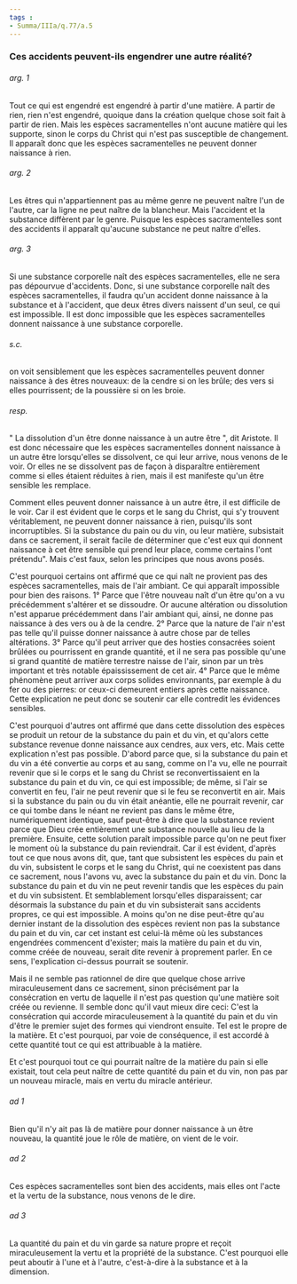 ```yaml
---
tags : 
- Summa/IIIa/q.77/a.5
---
```


### Ces accidents peuvent-ils engendrer une autre réalité?

###### arg. 1
Tout ce qui est engendré est engendré à partir d'une matière. A partir de rien, rien n'est engendré, quoique dans la création quelque chose soit fait à partir de rien. Mais les espèces sacramentelles n'ont aucune matière qui les supporte, sinon le corps du Christ qui n'est pas susceptible de changement. Il apparaît donc que les espèces sacramentelles ne peuvent donner naissance à rien. 

###### arg. 2
Les êtres qui n'appartiennent pas au même genre ne peuvent naître l'un de l'autre, car la ligne ne peut naître de la blancheur. Mais l'accident et la substance diffèrent par le genre. Puisque les espèces sacramentelles sont des accidents il apparaît qu'aucune substance ne peut naître d'elles. 

###### arg. 3
Si une substance corporelle naît des espèces sacramentelles, elle ne sera pas dépourvue d'accidents. Donc, si une substance corporelle naît des espèces sacramentelles, il faudra qu'un accident donne naissance à la substance et à l'accident, que deux êtres divers naissent d'un seul, ce qui est impossible. Il est donc impossible que les espèces sacramentelles donnent naissance à une substance corporelle. 

###### s.c.
on voit sensiblement que les espèces sacramentelles peuvent donner naissance à des êtres nouveaux: de la cendre si on les brûle; des vers si elles pourrissent; de la poussière si on les broie. 

###### resp.
" La dissolution d'un être donne naissance à un autre être ", dit Aristote. Il est donc nécessaire que les espèces sacramentelles donnent naissance à un autre être lorsqu'elles se dissolvent, ce qui leur arrive, nous venons de le voir. Or elles ne se dissolvent pas de façon à disparaître entièrement comme si elles étaient réduites à rien, mais il est manifeste qu'un être sensible les remplace. 

Comment elles peuvent donner naissance à un autre être, il est difficile de le voir. Car il est évident que le corps et le sang du Christ, qui s'y trouvent véritablement, ne peuvent donner naissance à rien, puisqu'ils sont incorruptibles. Si la substance du pain ou du vin, ou leur matière, subsistait dans ce sacrement, il serait facile de déterminer que c'est eux qui donnent naissance à cet être sensible qui prend leur place, comme certains l'ont prétendu". Mais c'est faux, selon les principes que nous avons posés. 

C'est pourquoi certains ont affirmé que ce qui naît ne provient pas des espèces sacramentelles, mais de l'air ambiant. Ce qui apparaît impossible pour bien des raisons. 1° Parce que l'être nouveau naît d'un être qu'on a vu précédemment s'altérer et se dissoudre. Or aucune altération ou dissolution n'est apparue précédemment dans l'air ambiant qui, ainsi, ne donne pas naissance à des vers ou à de la cendre. 2° Parce que la nature de l'air n'est pas telle qu'il puisse donner naissance à autre chose par de telles altérations. 3° Parce qu'il peut arriver que des hosties consacrées soient brûlées ou pourrissent en grande quantité, et il ne sera pas possible qu'une si grand quantité de matière terrestre naisse de l'air, sinon par un très important et très notable épaississement de cet air. 4° Parce que le même phénomène peut arriver aux corps solides environnants, par exemple à du fer ou des pierres: or ceux-ci demeurent entiers après cette naissance. Cette explication ne peut donc se soutenir car elle contredit les évidences sensibles. 

C'est pourquoi d'autres ont affirmé que dans cette dissolution des espèces se produit un retour de la substance du pain et du vin, et qu'alors cette substance revenue donne naissance aux cendres, aux vers, etc. Mais cette explication n'est pas possible. D'abord parce que, si la substance du pain et du vin a été convertie au corps et au sang, comme on l'a vu, elle ne pourrait revenir que si le corps et le sang du Christ se reconvertissaient en la substance du pain et du vin, ce qui est impossible; de même, si l'air se convertit en feu, l'air ne peut revenir que si le feu se reconvertit en air. Mais si la substance du pain ou du vin était anéantie, elle ne pourrait revenir, car ce qui tombe dans le néant ne revient pas dans le même être, numériquement identique, sauf peut-être à dire que la substance revient parce que Dieu crée entièrement une substance nouvelle au lieu de la première. Ensuite, cette solution paraît impossible parce qu'on ne peut fixer le moment où la substance du pain reviendrait. Car il est évident, d'après tout ce que nous avons dit, que, tant que subsistent les espèces du pain et du vin, subsistent le corps et le sang du Christ, qui ne coexistent pas dans ce sacrement, nous l'avons vu, avec la substance du pain et du vin. Donc la substance du pain et du vin ne peut revenir tandis que les espèces du pain et du vin subsistent. Et semblablement lorsqu'elles disparaissent; car désormais la substance du pain et du vin subsisterait sans accidents propres, ce qui est impossible. A moins qu'on ne dise peut-être qu'au dernier instant de la dissolution des espèces revient non pas la substance du pain et du vin, car cet instant est celui-là même où les substances engendrées commencent d'exister; mais la matière du pain et du vin, comme créée de nouveau, serait dite revenir à proprement parler. En ce sens, l'explication ci-dessus pourrait se soutenir. 

Mais il ne semble pas rationnel de dire que quelque chose arrive miraculeusement dans ce sacrement, sinon précisément par la consécration en vertu de laquelle il n'est pas question qu'une matière soit créée ou revienne. Il semble donc qu'il vaut mieux dire ceci: C'est la consécration qui accorde miraculeusement à la quantité du pain et du vin d'être le premier sujet des formes qui viendront ensuite. Tel est le propre de la matière. Et c'est pourquoi, par voie de conséquence, il est accordé à cette quantité tout ce qui est attribuable à la matière. 

Et c'est pourquoi tout ce qui pourrait naître de la matière du pain si elle existait, tout cela peut naître de cette quantité du pain et du vin, non pas par un nouveau miracle, mais en vertu du miracle antérieur. 

###### ad 1
Bien qu'il n'y ait pas là de matière pour donner naissance à un être nouveau, la quantité joue le rôle de matière, on vient de le voir. 

###### ad 2
Ces espèces sacramentelles sont bien des accidents, mais elles ont l'acte et la vertu de la substance, nous venons de le dire. 

###### ad 3
La quantité du pain et du vin garde sa nature propre et reçoit miraculeusement la vertu et la propriété de la substance. C'est pourquoi elle peut aboutir à l'une et à l'autre, c'est-à-dire à la substance et à la dimension. 

